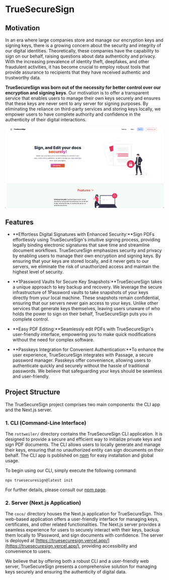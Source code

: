 # TrueSecureSign

## Motivation

In an era where large companies store and manage our encryption keys and signing keys, there is a growing concern about the security and integrity of our digital identities. Theoretically, these companies have the capability to sign on our behalf, raising questions about data authenticity and privacy. With the increasing prevalence of identity theft, deepfakes, and other fraudulent activities, it has become crucial to employ robust tools that provide assurance to recipients that they have received authentic and trustworthy data.

**TrueSecureSign was born out of the necessity for better control over our encryption and signing keys**. Our motivation is to offer a transparent service that enables users to manage their own keys securely and ensures that these keys are never sent to any server for signing purposes. By eliminating the reliance on third-party services and storing keys locally, we empower users to have complete authority and confidence in the authenticity of their digital interactions.



![Homepage](./_docs/home.png)


## Features

* **Effortless Digital Signatures with Enhanced Security:**Sign PDFs effortlessly using TrueSecureSign's intuitive signing process, providing legally binding electronic signatures that save time and streamline document workflows. TrueSecureSign emphasizes security and privacy by enabling users to manage their own encryption and signing keys. By ensuring that your keys are stored locally, and it never gets to our servers, we eliminate the risk of unauthorized access and maintain the highest level of security.

* **1Password Vaults for Secure Key Snapshots:**TrueSecureSign takes a unique approach to key backup and recovery. We leverage the secure infrastructure of 1Password vaults to take snapshots of your keys directly from your local machine. These snapshots remain confidential, ensuring that our servers never gain access to your keys. Unlike other services that generate keys themselves, leaving users unaware of who holds the power to sign on their behalf, TrueSecureSign puts you in complete control.

* **Easy PDF Editing:**Seamlessly edit PDFs with TrueSecureSign's user-friendly interface, empowering you to make quick modifications without the need for complex software.

* **Passkeys Integration for Convenient Authentication:**To enhance the user experience, TrueSecureSign integrates with Passage, a secure password manager. Passkeys offer convenience, allowing users to authenticate quickly and securely without the hassle of traditional passwords. We believe that safeguarding your keys should be seamless and user-friendly.



## Project Structure

The TrueSecureSign project comprises two main components: the CLI app and the Next.js server.

### 1. CLI (Command-Line Interface)

The `rottweiler/` directory contains the TrueSecureSign CLI application. It is designed to provide a secure and efficient way to initialize private keys and sign PDF documents. The CLI allows users to locally generate and manage their keys, ensuring that no unauthorized entity can sign documents on their behalf. The CLI app is published on [npm](https://www.npmjs.com/package/truesecuresign) for easy installation and global usage.

To begin using our CLI, simply execute the following command:

```shell
npx truesecuresign@latest init
```
For further details, please consult our [npm page](https://www.npmjs.com/package/truesecuresign).

### 2. Server (Next.js Application)

The `coco/` directory houses the Next.js application for TrueSecureSign. This web-based application offers a user-friendly interface for managing keys, certificates, and other related functionalities. The Next.js server provides a seamless experience for users to securely interact with their keys, backup them locally to 1Password, and sign documents with confidence. The server is deployed at [https://truesecuresign.vercel.app/](https://truesecuresign.vercel.app/), providing accessibility and convenience to users.

We believe that by offering both a robust CLI and a user-friendly web server, TrueSecureSign presents a comprehensive solution for managing keys securely and ensuring the authenticity of digital data.
